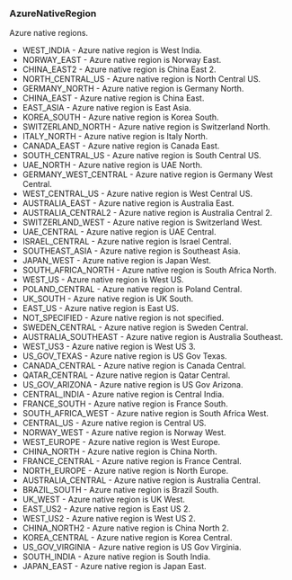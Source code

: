 ### AzureNativeRegion
Azure native regions.

- WEST_INDIA - Azure native region is West India.
- NORWAY_EAST - Azure native region is Norway East.
- CHINA_EAST2 - Azure native region is China East 2.
- NORTH_CENTRAL_US - Azure native region is North Central US.
- GERMANY_NORTH - Azure native region is Germany North.
- CHINA_EAST - Azure native region is China East.
- EAST_ASIA - Azure native region is East Asia.
- KOREA_SOUTH - Azure native region is Korea South.
- SWITZERLAND_NORTH - Azure native region is Switzerland North.
- ITALY_NORTH - Azure native region is Italy North.
- CANADA_EAST - Azure native region is Canada East.
- SOUTH_CENTRAL_US - Azure native region is South Central US.
- UAE_NORTH - Azure native region is UAE North.
- GERMANY_WEST_CENTRAL - Azure native region is Germany West Central.
- WEST_CENTRAL_US - Azure native region is West Central US.
- AUSTRALIA_EAST - Azure native region is Australia East.
- AUSTRALIA_CENTRAL2 - Azure native region is Australia Central 2.
- SWITZERLAND_WEST - Azure native region is Switzerland West.
- UAE_CENTRAL - Azure native region is UAE Central.
- ISRAEL_CENTRAL - Azure native region is Israel Central.
- SOUTHEAST_ASIA - Azure native region is Southeast Asia.
- JAPAN_WEST - Azure native region is Japan West.
- SOUTH_AFRICA_NORTH - Azure native region is South Africa North.
- WEST_US - Azure native region is West US.
- POLAND_CENTRAL - Azure native region is Poland Central.
- UK_SOUTH - Azure native region is UK South.
- EAST_US - Azure native region is East US.
- NOT_SPECIFIED - Azure native region is not specified.
- SWEDEN_CENTRAL - Azure native region is Sweden Central.
- AUSTRALIA_SOUTHEAST - Azure native region is Australia Southeast.
- WEST_US3 - Azure native region is West US 3.
- US_GOV_TEXAS - Azure native region is US Gov Texas.
- CANADA_CENTRAL - Azure native region is Canada Central.
- QATAR_CENTRAL - Azure native region is Qatar Central.
- US_GOV_ARIZONA - Azure native region is US Gov Arizona.
- CENTRAL_INDIA - Azure native region is Central India.
- FRANCE_SOUTH - Azure native region is France South.
- SOUTH_AFRICA_WEST - Azure native region is South Africa West.
- CENTRAL_US - Azure native region is Central US.
- NORWAY_WEST - Azure native region is Norway West.
- WEST_EUROPE - Azure native region is West Europe.
- CHINA_NORTH - Azure native region is China North.
- FRANCE_CENTRAL - Azure native region is France Central.
- NORTH_EUROPE - Azure native region is North Europe.
- AUSTRALIA_CENTRAL - Azure native region is Australia Central.
- BRAZIL_SOUTH - Azure native region is Brazil South.
- UK_WEST - Azure native region is UK West.
- EAST_US2 - Azure native region is East US 2.
- WEST_US2 - Azure native region is West US 2.
- CHINA_NORTH2 - Azure native region is China North 2.
- KOREA_CENTRAL - Azure native region is Korea Central.
- US_GOV_VIRGINIA - Azure native region is US Gov Virginia.
- SOUTH_INDIA - Azure native region is South India.
- JAPAN_EAST - Azure native region is Japan East.
